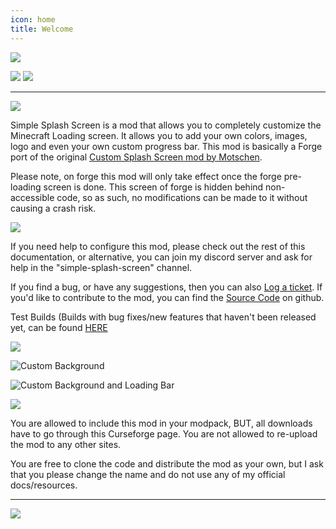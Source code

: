 ```yaml
---
icon: home
title: Welcome
---
```

![](https://cdn.firstdarkdev.xyz/docs/simplesplash/sss-logo.png)

[![](https://ci.firstdarkdev.xyz/buildStatus/icon?job=Simple+Splash+Screen%2FForge+1.16.5)](https://ci.firstdarkdev.xyz/job/Simple%20Splash%20Screen/job/Forge%201.16.5/) [![](https://img.shields.io/badge/Hypherion%20Development-%237289DA.svg?style=for-the-badge&logo=discord&logoColor=white)](https://discord.gg/PdVnXf9)

* * *

![](https://cdn.firstdarkdev.xyz/docs/simplesplash/sss-overview.png)

Simple Splash Screen is a mod that allows you to completely customize the Minecraft Loading screen. It allows you to add your own colors, images, logo and even your own custom progress bar. This mod is basically a Forge port of the original [Custom Splash Screen mod by Motschen](https://www.curseforge.com/minecraft/mc-mods/custom-splash-screen).

Please note, on forge this mod will only take effect once the forge pre-loading screen is done. This screen of forge is hidden behind non-accessible code, so as such, no modifications can be made to it without causing a crash risk.

![](https://cdn.firstdarkdev.xyz/docs/simplesplash/sss-help.png)

If you need help to configure this mod, please check out the rest of this documentation, or alternative, you can join my discord server and ask for help in the "simple-splash-screen" channel.

If you find a bug, or have any suggestions, then you can also [Log a ticket](https://github.com/Exploding-Creeper/SimpleSplashScreen/issues). If you'd like to contribute to the mod, you can find the [Source Code](https://github.com/Exploding-Creeper/SimpleSplashScreen/) on github.

Test Builds (Builds with bug fixes/new features that haven't been released yet, can be found [HERE](https://ci.hypherionmc.me/job/Simple%20Splash%20Screen/job/Forge%201.16.5/)

![](https://cdn.firstdarkdev.xyz/docs/simplesplash/sss-examples.png)

![Custom Background](https://cdn.firstdarkdev.xyz/docs/simplesplash/sss-example-1.png)

![Custom Background and Loading Bar](https://cdn.firstdarkdev.xyz/docs/simplesplash/sss-example-2.png)

![](https://cdn.firstdarkdev.xyz/docs/simplesplash/sss-perms.png)

You are allowed to include this mod in your modpack, BUT, all downloads have to go through this Curseforge page. You are not allowed to re-upload the mod to any other sites.

You are free to clone the code and distribute the mod as your own, but I ask that you please change the name and do not use any of my official docs/resources.

* * *

[![](https://cdn.firstdarkdev.xyz/docs/simplesplash/bh.jpg)](https://bisecthosting.com/grinched)
